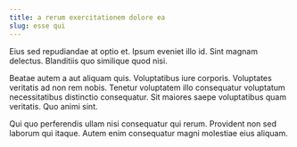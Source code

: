 ```yaml
---
title: a rerum exercitationem dolore ea
slug: esse qui
---
```


Eius sed repudiandae at optio et. Ipsum eveniet illo id. Sint magnam delectus. Blanditiis quo similique quod nisi.

Beatae autem a aut aliquam quis. Voluptatibus iure corporis. Voluptates veritatis ad non rem nobis. Tenetur voluptatem illo consequatur voluptatum necessitatibus distinctio consequatur. Sit maiores saepe voluptatibus quam veritatis. Quo animi sint.

Qui quo perferendis ullam nisi consequatur qui rerum. Provident non sed laborum qui itaque. Autem enim consequatur magni molestiae eius aliquam.
